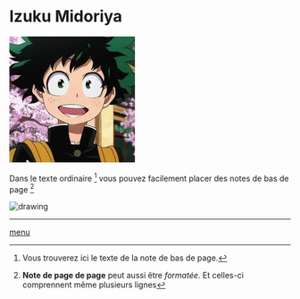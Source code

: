 # Izuku Midoriya
![imagerandom](https://github.com/laurorus/sitewebcour/blob/main/index.jpg "Midoriya Izuku")


Dans le texte ordinaire [^1] vous pouvez facilement placer des notes de bas de page [^2]
[^1]: Vous trouverez ici le texte de la note de bas de page.
 [^2]: **Note de page de page** peut aussi être *formatée*.
Et celles-ci comprennent même plusieurs lignes

<img src="drawing.jpg" alt="drawing" width="200"/>


___
[menu](https://github.com/laurorus/sitewebcour/blob/main/README.md)
